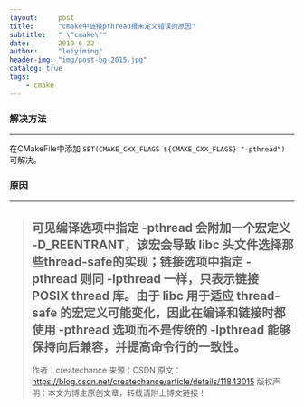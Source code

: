 ```yaml
---
layout:     post
title:      "cmake中链接pthread报未定义错误的原因"
subtitle:   " \"cmake\""
date:       2019-6-22
author:     "leiyiming"
header-img: "img/post-bg-2015.jpg"
catalog: true
tags:
    - cmake
---
```


### 解决方法

---

在CMakeFile中添加 `SET(CMAKE_CXX_FLAGS ${CMAKE_CXX_FLAGS} "-pthread")` 可解决。

### 原因

---

>  可见编译选项中指定 -pthread 会附加一个宏定义 -D_REENTRANT，该宏会导致 libc 头文件选择那些thread-safe的实现；链接选项中指定 -pthread 则同 -lpthread 一样，只表示链接 POSIX thread 库。由于 libc 用于适应 thread-safe 的宏定义可能变化，因此在编译和链接时都使用 -pthread 选项而不是传统的 -lpthread 能够保持向后兼容，并提高命令行的一致性。
> --------------------- 
> 作者：createchance 
> 来源：CSDN 
> 原文：https://blog.csdn.net/createchance/article/details/11843015 
> 版权声明：本文为博主原创文章，转载请附上博文链接！


